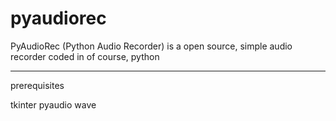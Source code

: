 # pyaudiorec
PyAudioRec (Python Audio Recorder) is a open source, simple audio recorder coded in of course, python

---
prerequisites

tkinter 
pyaudio 
wave
